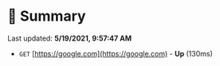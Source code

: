 # 📖 Summary
Last updated: **5/19/2021, 9:57:47 AM**

- `GET` [https://google.com](https://google.com) - **Up** (130ms)
